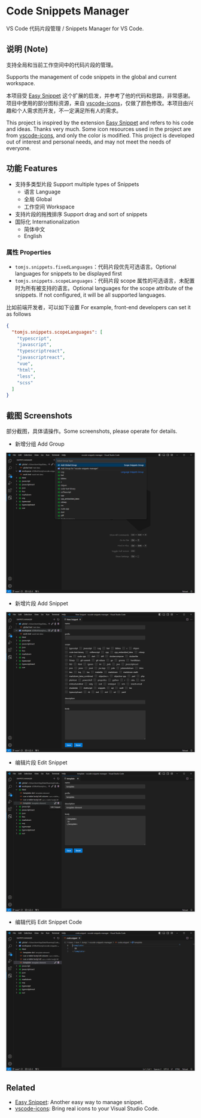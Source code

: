 # Code Snippets Manager

VS Code 代码片段管理 / Snippets Manager for VS Code.

## 说明 (Note)

支持全局和当前工作空间中的代码片段的管理。

Supports the management of code snippets in the global and current workspace.

本项目受 [Easy Snippet](https://marketplace.visualstudio.com/items?itemName=inu1255.easy-snippet) 这个扩展的启发，并参考了他的代码和思路，非常感谢。项目中使用的部分图标资源，来自 [vscode-icons](https://github.com/vscode-icons/vscode-icons)，仅做了颜色修改。本项目由兴趣和个人需求而开发，不一定满足所有人的需求。

This project is inspired by the extension [Easy Snippet](https://marketplace.visualstudio.com/items?itemName=inu1255.easy-snippet) and refers to his code and ideas. Thanks very much. Some icon resources used in the project are from [vscode-icons](https://github.com/vscode-icons/vscode-icons), and only the color is modified. This project is developed out of interest and personal needs, and may not meet the needs of everyone.

## 功能 Features

- 支持多类型片段 Support multiple types of Snippets
  - 语言 Language
  - 全局 Global
  - 工作空间 Workspace
- 支持片段的拖拽排序 Support drag and sort of snippets
- 国际化 Internationalization
  - 简体中文
  - English

### 属性 Properties

- `tomjs.snippets.fixedLanguages`：代码片段优先可选语言。Optional languages for snippets to be displayed first
- `tomjs.snippets.scopeLanguages`：代码片段 scope 属性的可选语言，未配置时为所有被支持的语言。Optional languages for the scope attribute of the snippets. If not configured, it will be all supported languages.

比如前端开发者，可以如下设置 For example, front-end developers can set it as follows

```json
{
  "tomjs.snippets.scopeLanguages": [
    "typescript",
    "javascript",
    "typescriptreact",
    "javascriptreact",
    "vue",
    "html",
    "less",
    "scss"
  ]
}
```

## 截图 Screenshots

部分截图，具体请操作。Some screenshots, please operate for details.

- 新增分组 Add Group

![group](https://raw.githubusercontent.com/tomjs/vscode-snippets-manager/main/resources/screenshots/group.png)

- 新增片段 Add Snippet

![snippet1](https://raw.githubusercontent.com/tomjs/vscode-snippets-manager/main/resources/screenshots/snippet1.png)

- 编辑片段 Edit Snippet

![snippet2](https://raw.githubusercontent.com/tomjs/vscode-snippets-manager/main/resources/screenshots/snippet2.png)

- 编辑代码 Edit Snippet Code

![snippet3](https://raw.githubusercontent.com/tomjs/vscode-snippets-manager/main/resources/screenshots/snippet3.png)

## Related

- [Easy Snippet](https://marketplace.visualstudio.com/items?itemName=inu1255.easy-snippet): Another easy way to manage snippet.
- [vscode-icons](https://github.com/vscode-icons/vscode-icons): Bring real icons to your Visual Studio Code.
